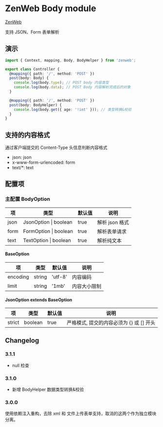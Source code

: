 # ZenWeb Body module

[ZenWeb](https://www.npmjs.com/package/zenweb)

支持 JSON、Form 表单解析

## 演示
```ts
import { Context, mapping, Body, BodyHelper } from 'zenweb';

export class Controller {
  @mapping({ path: '/', method: 'POST' })
  post(body: Body) {
    console.log(body.type); // POST body 内容类型
    console.log(body.data); // POST Body 内容解析完成后的对象
  }

  @mapping({ path: '/', method: 'POST' })
  post(body: BodyHelper) {
    console.log(body.get({ age: '!int' })); // 类型转换&校验
  }
}
```

## 支持的内容格式
通过客户端提交的 Content-Type 头信息判断内容格式

- json: json
- x-www-form-urlencoded: form
- text/*: text

## 配置项

### 主配置 BodyOption
| 项 | 类型 | 默认值 | 说明 |
|----|-----|-------|-----|
| json | JsonOption \| boolean | true | 解析 json 格式 |
| form | FormOption \| boolean | true | 解析表单请求 |
| text | TextOption \| boolean | true | 解析纯文本 |

#### BaseOption
| 项 | 类型 | 默认值 | 说明 |
|----|-----|-------|-----|
| encoding | string | 'utf-8' | 内容编码 |
| limit | string | '1mb' | 内容大小限制 |

#### JsonOption extends BaseOption
| 项 | 类型 | 默认值 | 说明 |
|----|-----|-------|-----|
| strict | boolean | true | 严格模式, 提交的内容必须为 {} 或 [] 开头 |

## Changelog

### 3.1.1
- null 检查

### 3.1.0
- 新增 BodyHelper 数据类型转换&校验

### 3.0.0
使用依赖注入重构，去除 xml 和 文件上传表单支持，取消的这两个作为独立模块分离。
